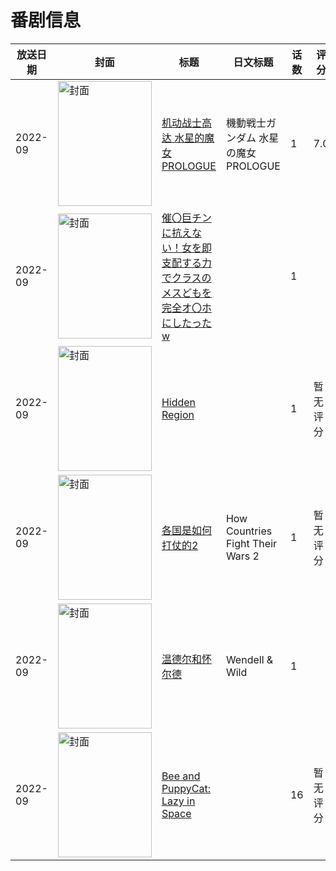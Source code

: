 # 番剧信息

|放送日期|封面|标题|日文标题|话数|评分|评分人数|
|---|---|---|---|---|---|---|
|2022-09|<img src="//lain.bgm.tv/pic/cover/c/2a/9c/391706_GzNG2.jpg" alt="封面" style="width:150px;height:200px;object-fit:cover;">|[机动战士高达 水星的魔女 PROLOGUE](https://bangumi.tv/subject/391706)|機動戦士ガンダム 水星の魔女 PROLOGUE|1|7.0|2814人评分|
|2022-09|<img src="/img/no_icon_subject.png" alt="封面" style="width:150px;height:200px;object-fit:cover;">|[催〇巨チンに抗えない！女を即支配する力でクラスのメスどもを完全オ〇ホにしたったw](https://bangumi.tv/subject/494111)||1|||
|2022-09|<img src="//lain.bgm.tv/pic/cover/c/ae/f8/422150_77pe1.jpg" alt="封面" style="width:150px;height:200px;object-fit:cover;">|[Hidden Region](https://bangumi.tv/subject/422150)||1|暂无评分|少于10人评分|
|2022-09|<img src="//lain.bgm.tv/pic/cover/c/ab/fd/402447_hANj7.jpg" alt="封面" style="width:150px;height:200px;object-fit:cover;">|[各国是如何打仗的2](https://bangumi.tv/subject/402447)|How Countries Fight Their Wars 2|1|暂无评分|少于10人评分|
|2022-09|<img src="//lain.bgm.tv/pic/cover/c/90/5d/465180_k4459.jpg" alt="封面" style="width:150px;height:200px;object-fit:cover;">|[温德尔和怀尔德](https://bangumi.tv/subject/465180)|Wendell & Wild|1|||
|2022-09|<img src="//lain.bgm.tv/pic/cover/c/6f/dd/377837_vU9uB.jpg" alt="封面" style="width:150px;height:200px;object-fit:cover;">|[Bee and PuppyCat: Lazy in Space](https://bangumi.tv/subject/377837)||16|暂无评分|少于10人评分|
